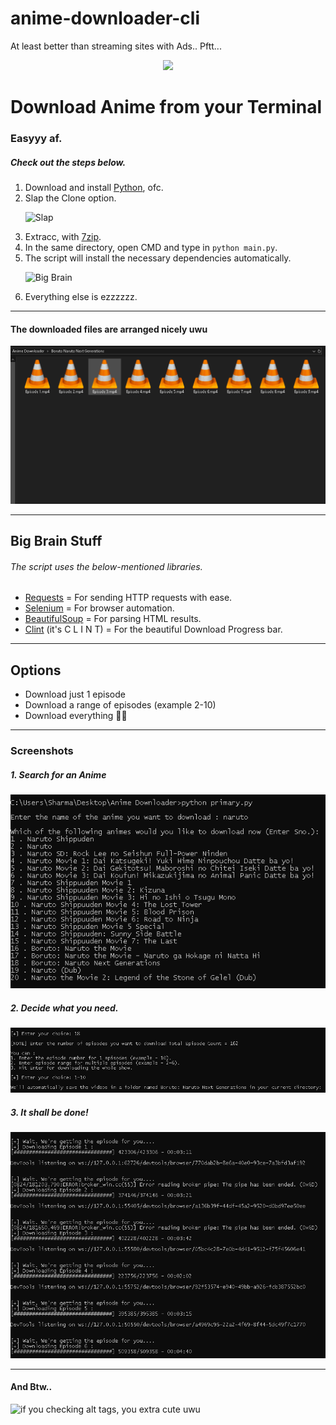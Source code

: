 # anime-downloader-cli
At least better than streaming sites with Ads.. Pftt...

<p align="center"><img src="https://data.whicdn.com/images/332689020/original.jpg"></img>

<h1>Download Anime from your Terminal</h1>
<h3>Easyyy af.<h4>

<h5>Check out the steps below.</h5>
  <ol>
    <li>Download and install <a href="https://www.python.org/downloads/">Python</a>, ofc.</li>
    <li>Slap the Clone option.</li>
    
![Slap](https://media1.tenor.com/images/1d7bb60703721592b8d3439c6ac36ec6/tenor.gif?itemid=16896805)

  <li>Extracc, with <a href="https://www.7-zip.org/download.html">7zip</a>.</li>
  <li>In the same directory, open CMD and type in <code>python main.py</code>.
  <li>The script will install the necessary dependencies automatically.</li>
  
![Big Brain](https://media1.tenor.com/images/36049108b353a99fd9f57be101154773/tenor.gif?itemid=15261893)
  <li>Everything else is ezzzzzz.
</ol>
<hr>
<h4>The downloaded files are arranged nicely uwu</h4>

![uwu](https://raw.githubusercontent.com/sharmadeepesh/anime-downloader-cli/master/Screenshots/screenshot%204.PNG)

<hr>
<h2>Big Brain Stuff</h2>
<h6>The script uses the below-mentioned libraries.</h6>
<ul>
  <li><a href="https://pypi.org/project/requests/">Requests</a> = For sending HTTP requests with ease.</li>
  <li><a href="https://www.selenium.dev/">Selenium</a> = For browser automation.</li>
  <li><a href="https://pypi.org/project/beautifulsoup4/">BeautifulSoup</a> = For parsing HTML results.</li>
  <li><a href="https://pypi.org/project/clint/">Clint</a> (it's C L I N T) = For the beautiful Download Progress bar. </li>
</ul>
<hr>
  <h2>Options</h2>
  <ul>
    <li>Download just 1 episode</li>
    <li>Download a range of episodes (example 2-10) </li>
    <li>Download everything 🤯🤯</li>
  </ul>
<hr>
  <h3>Screenshots</h3>
  <h5>1. Search for an Anime</h5>

![1](https://raw.githubusercontent.com/sharmadeepesh/anime-downloader-cli/master/Screenshots/screenshot%201.png)

<h5>2. Decide what you need.</h5>

![2](https://raw.githubusercontent.com/sharmadeepesh/anime-downloader-cli/master/Screenshots/screenshot%202.png)

<h5>3. It shall be done!</h5>

![3](https://raw.githubusercontent.com/sharmadeepesh/anime-downloader-cli/master/Screenshots/screenshot%203.png)

<hr>

<h4>And Btw..</h4>
  
<img width="50%" alt="if you checking alt tags, you extra cute uwu" src="https://data.whicdn.com/images/331977961/original.jpg"></img>

